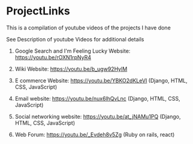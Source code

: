 # ProjectLinks
This is a compilation of youtube videos of the projects I have done

See Description of youtube Videos for additional details 
1. Google Search and I'm Feeling Lucky Website: https://youtu.be/rOXN1rpNyR4

2. Wiki Website: https://youtu.be/b_ugw92HylM 

3. E commerce Website: https://youtu.be/YBKO2dKLeVI (Django, HTML, CSS, JavaScript)

4. Email website: https://youtu.be/nux6lhQvLnc (Django, HTML, CSS, JavaScript)

5. Social networking website: https://youtu.be/at_jNAMu1PQ (Django, HTML, CSS, JavaScript)

6. Web Forum: https://youtu.be/_Evdeh8v5Zg (Ruby on rails, react)
